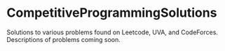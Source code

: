 # CompetitiveProgrammingSolutions

Solutions to various problems found on Leetcode, UVA, and CodeForces.
Descriptions of problems coming soon.
